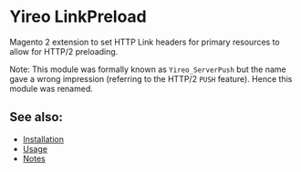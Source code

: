 # Yireo LinkPreload
Magento 2 extension to set HTTP Link headers for primary resources to allow for HTTP/2 preloading.

Note: This module was formally known as `Yireo_ServerPush` but the name gave a wrong impression (referring to the HTTP/2
`PUSH` feature). Hence this module was renamed.

## See also:
- [Installation](INSTALL.md)
- [Usage](USAGE.md)
- [Notes](NOTE.md)
